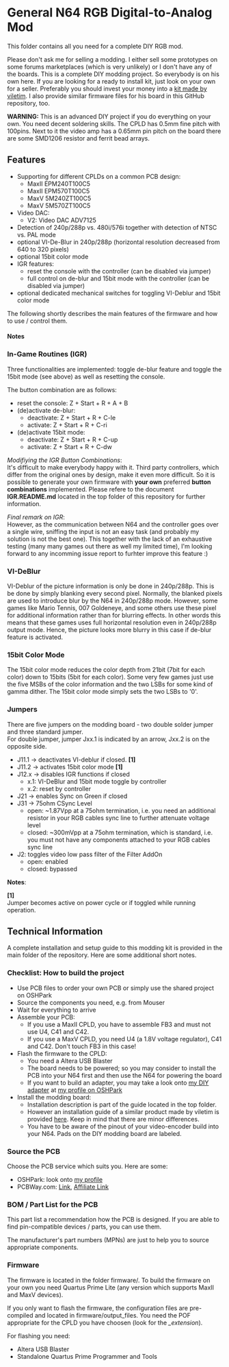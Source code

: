 # General N64 RGB Digital-to-Analog Mod

This folder contains all you need for a complete DIY RGB mod.

Please don't ask me for selling a modding. I either sell some prototypes on some forums marketplaces (which is very unlikely) or I don't have any of the boards.
This is a complete DIY modding project. So everybody is on his own here.
If you are looking for a ready to install kit, just look on your own for a seller. Preferably you should invest your money into a [kit made by viletim](http://etim.net.au/shop/shop.php?crn=209). I also provide similar firmware files for his board in this GitHub repository, too.

**WARNING:** This is an advanced DIY project if you do everything on your own. You need decent soldering skills. The CPLD has 0.5mm fine pitch with 100pins. Next to it the video amp has a 0.65mm pin pitch on the board there are some SMD1206 resistor and ferrit bead arrays.

## Features

- Supporting for different CPLDs on a common PCB design:
  * MaxII EPM240T100C5
  * MaxII EPM570T100C5
  * MaxV 5M240ZT100C5
  * MaxV 5M570ZT100C5
- Video DAC:
  * V2: Video DAC ADV7125
- Detection of 240p/288p vs. 480i/576i together with detection of NTSC vs. PAL mode
- optional VI-De-Blur in 240p/288p (horizontal resolution decreased from 640 to 320 pixels)
- optional 15bit color mode
- IGR features:
  * reset the console with the controller (can be disabled via jumper)
  * full control on de-blur and 15bit mode with the controller (can be disabled via jumper)
- optional dedicated mechanical switches for toggling VI-Deblur and 15bit color mode


The following shortly describes the main features of the firmware and how to use / control them.

#### Notes


### In-Game Routines (IGR)

Three functionalities are implemented: toggle de-blur feature and toggle the 15bit mode (see above) as well as resetting the console.

The button combination are as follows:

- reset the console: Z + Start + R + A + B
- (de)activate de-blur:
  - deactivate: Z + Start + R + C-le
  - activate: Z + Start + R + C-ri
- (de)activate 15bit mode:
  - deactivate: Z + Start + R + C-up
  - activate: Z + Start + R + C-dw

_Modifiying the IGR Button Combinations_:  
It's difficult to make everybody happy with it. Third party controllers, which differ from the original ones by design, make it even more difficult. So it is possible to generate your own firmware with **your own** preferred **button combinations** implemented. Please refere to the document **IGR.README.md** located in the top folder of this repository for further information.

_Final remark on IGR_:  
However, as the communication between N64 and the controller goes over a single wire, sniffing the input is not an easy task (and probably my solution is not the best one). This together with the lack of an exhaustive testing (many many games out there as well my limited time), I'm looking forward to any incomming issue report to furhter improve this feature :)


### VI-DeBlur

VI-Deblur of the picture information is only be done in 240p/288p. This is be done by simply blanking every second pixel. Normally, the blanked pixels are used to introduce blur by the N64 in 240p/288p mode. However, some games like Mario Tennis, 007 Goldeneye, and some others use these pixel for additional information rather than for blurring effects. In other words this means that these games uses full horizontal resolution even in 240p/288p output mode. Hence, the picture looks more blurry in this case if de-blur feature is activated.


### 15bit Color Mode

The 15bit color mode reduces the color depth from 21bit (7bit for each color) down to 15bits (5bit for each color). Some very few games just use the five MSBs of the color information and the two LSBs for some kind of gamma dither. The 15bit color mode simply sets the two LSBs to '0'.

### Jumpers

There are five jumpers on the modding board - two double solder jumper and three standard jumper.  
For double jumper, jumper Jxx.1 is indicated by an arrow, Jxx.2 is on the opposite side.

- J11.1 -> deactivates VI-deblur if closed. **[1]**
- J11.2 -> activates 15bit color mode **[1]**
- J12.x -> disables IGR functions if closed
  - x.1: VI-DeBlur and 15bit mode toggle by controller
  - x.2: reset by controller
- J21 -> enables Sync on Green if closed
- J31 -> 75ohm CSync Level
  - open: ~1.87Vpp at a 75ohm termination, i.e. you need an additional resistor in your RGB cables sync line to further attenuate voltage level
  - closed: ~300mVpp at a 75ohm termination, which is standard, i.e. you must not have any components attached to your RGB cables sync line
- J2: toggles video low pass filter of the Filter AddOn
  - open: enabled
  - closed: bypassed 

**Notes**:  

**[1]**  
Jumper becomes active on power cycle or if toggled while running operation.  

## Technical Information

A complete installation and setup guide to this modding kit is provided in the main folder of the repository. Here are some additional short notes.

### Checklist: How to build the project

- Use PCB files to order your own PCB or simply use the shared project on OSHPark
- Source the components you need, e.g. from Mouser
- Wait for everything to arrive
- Assemble your PCB:
  * If you use a MaxII CPLD, you have to assemble FB3 and must not use U4, C41 and C42.
  * If you use a MaxV CPLD, you need U4 (a 1.8V voltage regulator), C41 and C42. Don't touch FB3 in this case!
- Flash the firmware to the CPLD:
  * You need a Altera USB Blaster
  * The board needs to be powered; so you may consider to install the PCB into your N64 first and then use the N64 for powering the board
  * If you want to build an adapter, you may take a look onto [my DIY adapter](https://oshpark.com/shared_projects/mEwjoesz) at [my profile on OSHPark](https://oshpark.com/profiles/borti4938)
- Install the modding board:
  * Installation description is part of the guide located in the top folder.
  * However an installation guide of a similar product made by viletim is provided [here](http://etim.net.au/n64rgb/). Keep in mind that there are minor differences.
  * You have to be aware of the pinout of your video-encoder build into your N64. Pads on the DIY modding board are labeled.

### Source the PCB
Choose the PCB service which suits you. Here are some:

- OSHPark: look onto [my profile](https://oshpark.com/profiles/borti4938)
- PCBWay.com: [Link](http://www.pcbway.com/), [Affiliate Link](http://www.pcbway.com/setinvite.aspx?inviteid=10658)

### BOM / Part List for the PCB
This part list a recommendation how the PCB is designed. If you are able to find pin-compatible devices / parts, you can use them.

The manufacturer's part numbers (MPNs) are just to help you to source appropriate components.

### Firmware
The firmware is located in the folder firmware/. To build the firmware on your own you need Quartus Prime Lite (any version which supports MaxII and MaxV devices).

If you only want to flash the firmware, the configuration files are pre-compiled and located in firmware/output_files. You need the POF appropriate for the CPLD you have choosen (look for the *\_extension*).

For flashing you need:

- Altera USB Blaster
- Standalone Quartus Prime Programmer and Tools



